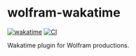 # wolfram-wakatime

[![wakatime](https://wakatime.com/badge/github/miRoox/wolfram-wakatime.svg)](https://wakatime.com/badge/github/miRoox/wolfram-wakatime)
[![CI](https://github.com/miRoox/wolfram-wakatime/actions/workflows/ci.yml/badge.svg)](https://github.com/miRoox/wolfram-wakatime/actions/workflows/ci.yml)

Wakatime plugin for Wolfram productions.
